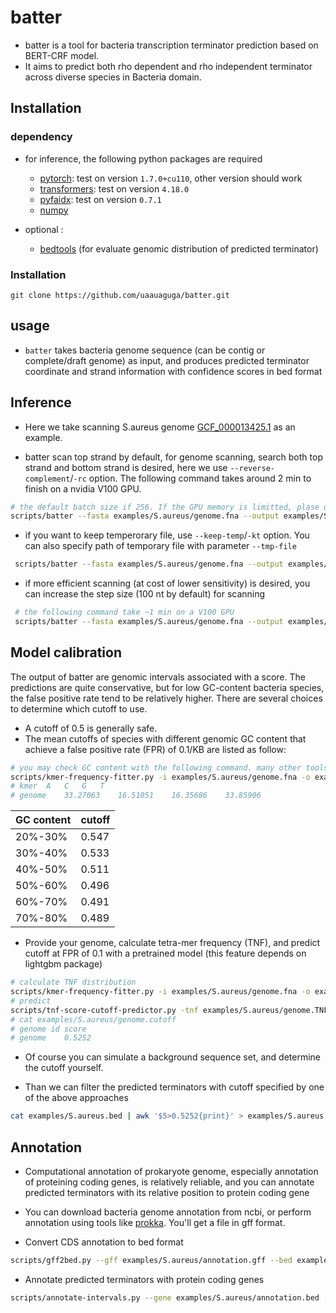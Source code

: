 # batter

- batter is a tool for bacteria transcription terminator prediction based on BERT-CRF model. 
- It aims to predict both rho dependent and rho independent terminator across diverse species in Bacteria domain.

## Installation

### dependency

- for inference, the following python packages are required
  - [pytorch](https://pytorch.org/): test on version `1.7.0+cu110`, other version should work
  - [transformers](https://huggingface.co/docs/transformers/index): test on version `4.18.0`
  - [pyfaidx](https://pythonhosted.org/pyfaidx/): test on version `0.7.1`
  - [numpy](https://numpy.org/)

- optional :
  - [bedtools](https://bedtools.readthedocs.io/) (for evaluate genomic distribution of predicted terminator)

### Installation


```{bash}
git clone https://github.com/uaauaguga/batter.git 
```


## usage

- `batter` takes bacteria genome sequence (can be contig or complete/draft genome) as input, and produces predicted terminator coordinate and strand information with confidence scores in bed format

## Inference

- Here we take scanning S.aureus genome [GCF_000013425.1](https://ftp.ncbi.nlm.nih.gov/genomes/all/GCF/000/013/425/GCF_000013425.1_ASM1342v1/) as an example. 

- batter scan top strand by default, for genome scanning, search both top strand and bottom strand is desired, here we use `--reverse-complement`/`-rc` option. The following command takes around 2 min to finish on a nvidia V100 GPU.

```bash
# the default batch size if 256. If the GPU memory is limitted, plase use a smaller batch size, eg. 64
scripts/batter --fasta examples/S.aureus/genome.fna --output examples/S.aureus.bed --device cuda:0 -rc
```

- if you want to keep temperorary file, use `--keep-temp`/`-kt` option. You can also specify path of temporary file with parameter `--tmp-file`
 
```bash
 scripts/batter --fasta examples/S.aureus/genome.fna --output examples/S.aureus.bed --device cuda:0 -rc -kt
```

- if more efficient scanning (at cost of lower sensitivity) is desired, you can increase the step size (100 nt by default) for scanning 

```bash
 # the following command take ~1 min on a V100 GPU
 scripts/batter --fasta examples/S.aureus/genome.fna --output examples/S.aureus.250.bed --device cuda:0 -rc --stride 250
```

## Model calibration

 The output of batter are genomic intervals associated with a score. The predictions are quite conservative, but for low GC-content bacteria species, the false positive rate tend to be relatively higher. There are several choices to determine which cutoff to use. 

- A cutoff of 0.5 is generally safe.
- The mean cutoffs of species with different genomic GC content that achieve a false positive rate (FPR) of 0.1/KB are listed as follow:

```bash
# you may check GC content with the following command. many other tools does same thing
scripts/kmer-frequency-fitter.py -i examples/S.aureus/genome.fna -o examples/S.aureus/genome.nuc.freq -k 1
# kmer	A	C	G	T
# genome	33.27063	16.51051	16.35686	33.85906
```


| GC content | cutoff |
| ---------- | ------ |  
| 20%-30%    | 0.547  |
| 30%-40%    | 0.533  |
| 40%-50%    | 0.511  |
| 50%-60%    | 0.496  |
| 60%-70%    | 0.491  |
| 70%-80%    | 0.489  |

- Provide your genome, calculate tetra-mer frequency (TNF), and predict cutoff at FPR of 0.1 with a pretrained model (this feature depends on lightgbm package) 

```bash
# calculate TNF distribution 
scripts/kmer-frequency-fitter.py -i examples/S.aureus/genome.fna -o examples/S.aureus/genome.TNF
# predict 
scripts/tnf-score-cutoff-predictor.py -tnf examples/S.aureus/genome.TNF --scores examples/S.aureus/genome.cutoff 
# cat examples/S.aureus/genome.cutoff
# genome id	score
# genome	0.5252
```

- Of course you can simulate a background sequence set, and determine the cutoff yourself.

- Than we can filter the predicted terminators with cutoff specified by one of the above approaches

```bash
cat examples/S.aureus.bed | awk '$5>0.5252{print}' > examples/S.aureus.filtered.bed
```

## Annotation

- Computational annotation of prokaryote genome, especially annotation of proteining coding genes, is relatively reliable, and you can annotate predicted terminators with its relative position to protein coding gene
- You can download bacteria genome annotation from ncbi, or perform annotation using tools like [prokka](https://github.com/tseemann/prokka). You'll get a file in gff format.

- Convert CDS annotation to bed format

```bash
scripts/gff2bed.py --gff examples/S.aureus/annotation.gff --bed examples/S.aureus/annotation.bed --feature CDS --name ID
``` 

- Annotate predicted terminators with protein coding genes

```bash
scripts/annotate-intervals.py --gene examples/S.aureus/annotation.bed --bed examples/S.aureus.250.filtered.bed --contig examples/S.aureus/genome.fna.fai --output examples/S.aureus.250.filtered.annotated.bed
```
